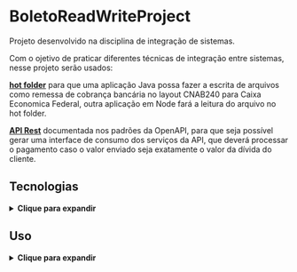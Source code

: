 # BoletoReadWriteProject

Projeto desenvolvido na disciplina de integração de sistemas.

Com o ojetivo de praticar diferentes técnicas de integração entre sistemas, nesse projeto serão usados:

<b>[hot folder](https://www.ibm.com/docs/en/ahts/4.0?topic=folders-setting-up-hot)</b> para que uma aplicação Java possa fazer a escrita de arquivos como remessa de cobrança bancária no layout CNAB240 para Caixa Economica Federal, outra aplicação em Node fará a leitura do arquivo no hot folder.

<b>[API Rest](https://www.redhat.com/pt-br/topics/api/what-is-a-rest-api)</b> documentada nos padrões da OpenAPI, para que seja possível gerar uma interface de consumo dos serviços da API, que deverá processar o pagamento caso o valor enviado seja exatamente o valor da dívida do cliente.

## Tecnologias

<details>
  <summary><b>Clique para expandir</b></summary>
  
  * Java
  * Node
  * Docker
  * Manipulação de arquivos com a técnica hot folder
  * API rest com especificação Open API
  * Diversas bibliotecas
  
</details>

## Uso

<details>
  <summary><b>Clique para expandir</b></summary>
  
  - Após clonar o projeto, inicialize o docker, depois execute o comando docker compose up --build no diretório raiz do projeto;
  - Rode o arquivo [run.bat](run.bat)

  Alternativamente:
  - Execute a aplicação [XLSMtoPostgresDB](/XLSMtoPostgresDB/app/src/main/java/XLSMtoPostgresDB/App.java) para persistir os dados de escrita na base de dados postgres;
  - Execute a aplicação [BoletoWriterJAVA](/boletoWriterJAVA/app/src/main/java/boletoWriterJAVA/App.java) para obter os registros da base de dados como remessas cnab240 no [hotFolder](hotFolder)
  
  É necessário seguir todos os passos para conseguir o resultado desejado, já que diferentes aplicações estarão atuando em conjunto para efetuar ações como persistência de dados, leitura e escrita.
  
</details>
